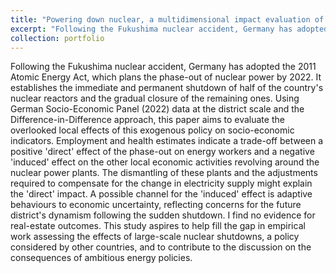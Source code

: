 ```yaml
---
title: "Powering down nuclear, a multidimensional impact evaluation of the German case."
excerpt: "Following the Fukushima nuclear accident, Germany has adopted the 2011 Atomic Energy Act, which plans the phase-out of nuclear power by 2022. It establishes the immediate and permanent shutdown of half of the country's nuclear reactors and the gradual closure of the remaining ones. Using German Socio-Economic Panel (2022) data at the district scale and the Difference-in-Difference approach, this paper aims to evaluate the overlooked local effects of this exogenous policy on socio-economic indicators. Employment and health estimates indicate a trade-off between a positive 'direct' effect of the phase-out on energy workers and a negative 'induced' effect on the other local economic activities revolving around the nuclear power plants. The dismantling of these plants and the adjustments required to compensate for the change in electricity supply might explain the 'direct' impact. A possible channel for the 'induced' effect is adaptive behaviours to economic uncertainty, reflecting concerns for the future district's dynamism following the sudden shutdown. I find no evidence for real-estate outcomes. This study aspires to help fill the gap in empirical work assessing the effects of large-scale nuclear shutdowns, a policy considered by other countries, and to contribute to the discussion on the consequences of ambitious energy policies."
collection: portfolio
---
```


Following the Fukushima nuclear accident, Germany has adopted the 2011 Atomic Energy Act, which plans the phase-out of nuclear power by 2022. It establishes the immediate and permanent shutdown of half of the country's nuclear reactors and the gradual closure of the remaining ones. Using German Socio-Economic Panel (2022) data at the district scale and the Difference-in-Difference approach, this paper aims to evaluate the overlooked local effects of this exogenous policy on socio-economic indicators. Employment and health estimates indicate a trade-off between a positive 'direct' effect of the phase-out on energy workers and a negative 'induced' effect on the other local economic activities revolving around the nuclear power plants. The dismantling of these plants and the adjustments required to compensate for the change in electricity supply might explain the 'direct' impact. A possible channel for the 'induced' effect is adaptive behaviours to economic uncertainty, reflecting concerns for the future district's dynamism following the sudden shutdown. I find no evidence for real-estate outcomes. This study aspires to help fill the gap in empirical work assessing the effects of large-scale nuclear shutdowns, a policy considered by other countries, and to contribute to the discussion on the consequences of ambitious energy policies. 
